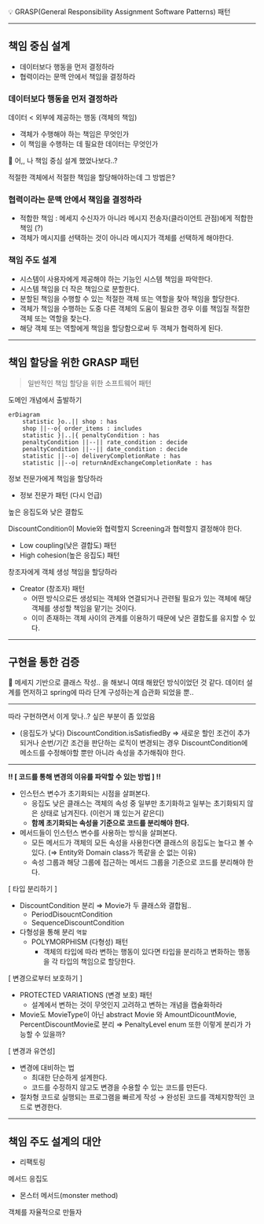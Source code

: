 <aside>
💡 GRASP(General Responsibility Assignment Software Patterns) 패턴

</aside>

---

## 책임 중심 설계

- 데이터보다 행동을 먼저 결정하라
- 협력이라는 문맥 안에서 책임을 결정하라

### 데이터보다 행동을 먼저 결정하라

데이터 < 외부에 제공하는 행동 (객체의 책임)

- 객체가 수행해야 하는 책임은 무엇인가
- 이 책임을 수행하는 데 필요한 데이터는 무엇인가

💬 어,, 나 책임 중심 설계 했었나보다..?

적절한 객체에서 적절한 책임을 할당해야하는데 그 방법은?

### 협력이라는 문맥 안에서 책임을 결정하라

- 적합한 책임 : 메세지 수신자가 아니라 메시지 전송자(클라이언트 관점)에게 적합한 책임 (?)
- 객체가 메시지를 선택하는 것이 아니라 메시지가 객체를 선택하게 해야한다.

### 책임 주도 설계

- 시스템이 사용자에게 제공해야 하는 기능인 시스템 책임을 파악한다.
- 시스템 책임을 더 작은 책임으로 분할한다.
- 분할된 책임을 수행할 수 있는 적절한 객체 또는 역할을 찾아 책임을 할당한다.
- 객체가 책임을 수행하는 도중 다른 객체의 도움이 필요한 경우 이를 책임질 적절한 객체 또는 역할을 찾는다.
- 해당 객체 또는 역할에게 책임을 할당함으로써 두 객체가 협력하게 된다.

---

## 책임 할당을 위한 GRASP 패턴

> 일반적인 책임 할당을 위한 소프트웨어 패턴
>

도메인 개념에서 출발하기

```mermaid
erDiagram
    statistic }o..|| shop : has
    shop ||--o{ order_items : includes
    statistic }|..|{ penaltyCondition : has
    penaltyCondition ||--|| rate_condition : decide
    penaltyCondition ||--|| date_condition : decide
    statistic ||--o| deliveryCompletionRate : has
    statistic ||--o| returnAndExchangeCompletionRate : has
```

정보 전문가에게 책임을 할당하라

- 정보 전문가 패턴 (다시 언급)

높은 응집도와 낮은 결합도

DiscountCondition이 Movie와 협력할지 Screening과 협력할지 결정해야 한다.

- Low coupling(낮은 결합도) 패턴
- High cohesion(높은 응집도) 패턴

창조자에게 객체 생성 책임을 할당하라

- Creator (창조자) 패턴
    - 어떤 방식으로든 생성되는 객체와 연결되거나 관련될 필요가 있는 객체에 해당 객체를 생성할 책임을 맡기는 것이다.
    - 이미 존재하는 객체 사이의 관계를 이용하기 때문에 낮은 결합도를 유지할 수 있다.

---

## 구현을 통한 검증

💬 메세지 기반으로 클래스 작성.. 을 해보니 여태 해왔던 방식이었던 것 같다. 데이터 설계를 먼저하고 spring에 따라 단계 구성하는게 습관화 되었을 뿐..

---

따라 구현하면서 이게 맞나..? 싶은 부분이 좀 있었음

- (응집도가 낮다) DiscountCondition.isSatisfiedBy ⇒ 새로운 할인 조건이 추가되거나 순번/기간 조건을 판단하는 로직이 변경되는 경우  DiscountCondition에 메소드를 수정해야할 뿐만 아니라 속성을 추가해줘야 한다.

---

**‼ [ 코드를 통해 변경의 이유를 파악할 수 있는 방법 ] ‼**

- 인스턴스 변수가 초기화되는 시점을 살펴본다.
    - 응집도 낮은 클래스는 객체의 속성 중 일부만 초기화하고 일부는 초기화되지 않은 상태로 남겨진다. (이런거 꽤 있는거 같은디)
    - **함께 초기화되는 속성을 기준으로 코드를 분리해야 한다.**
- 메서드들이 인스턴스 변수를 사용하는 방식을 살펴본다.
    - 모든 메서드가 객체의 모든 속성을 사용한다면 클래스의 응집도는 높다고 볼 수 있다. (⇒ Entity와 Domain class가 똑같을 순 없는 이유)
    - 속성 그룹과 해당 그룹에 접근하는 메서드 그룹을 기준으로 코드를 분리해야 한다.

[ 타입 분리하기 ]

- DiscountCondition 분리 ⇒ Movie가 두 클래스와 결합됨..
    - PeriodDisoucntCondition
    - SequenceDiscountCondition
- 다형성을 통해 분리 `역할`
    - POLYMORPHISM (다형성) 패턴
        - 객체의 타입에 따라 변하는 행동이 있다면 타입을 분리하고 변화하는 행동을 각 타입의 책임으로 할당한다.

[ 변경으로부터 보호하기 ]

- PROTECTED VARIATIONS (변경 보호) 패턴
    - 설계에서 변하는 것이 무엇인지 고려하고 변하는 개념을 캡슐화하라
- Movie도 MovieType이 아닌 abstract Movie 와 AmountDicountMovie, PercentDiscountMovie로 분리 ⇒ PenaltyLevel enum 또한 이렇게 분리가 가능할 수 있을까?

[ 변경과 유연성]

- 변경에 대비하는 법
    - 최대한 단순하게 설계한다.
    - 코드를 수정하지 않고도 변경을 수용할 수 있는 코드를 만든다.
- 절차형 코드로 실행되는 프로그램을 빠르게 작성 → 완성된 코드를 객체지향적인 코드로 변경한다.

---

## 책임 주도 설계의 대안

- 리팩토링

메서드 응집도

- 몬스터 메서드(monster method)

객체를 자율적으로 만들자